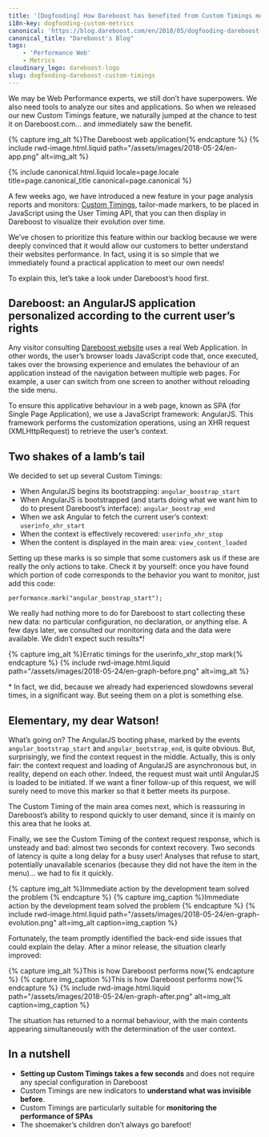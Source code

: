 ```yaml
---
title: '[Dogfooding] How Dareboost has benefited from Custom Timings monitoring'
i18n-key: dogfooding-custom-metrics
canonical: 'https://blog.dareboost.com/en/2018/05/dogfooding-dareboost-custom-timings/'
canonical_title: "Dareboost's Blog"
tags:
    - 'Performance Web'
    - Metrics
cloudinary_logo: dareboost-logo
slug: dogfooding-dareboost-custom-timings
---
```


We may be Web Performance experts, we still don’t have superpowers. We also need tools to analyze our sites and applications. So when we released our new Custom Timings feature, we naturally jumped at the chance to test it on Dareboost.com… and immediately saw the benefit.

{% capture img_alt %}The Dareboost web application{% endcapture %} {% include rwd-image.html.liquid
path="/assets/images/2018-05-24/en-app.png"
alt=img_alt
%}

<!-- more -->

{% include canonical.html.liquid
    locale=page.locale
    title=page.canonical_title
    canonical=page.canonical
%}

A few weeks ago, we have introduced a new feature in your page analysis reports and monitors: [Custom Timings](https://blog.dareboost.com/en/2018/05/custom-timings-monitoring/), tailor-made markers, to be placed in JavaScript using the User Timing API, that you can then display in Dareboost to visualize their evolution over time.

We’ve chosen to prioritize this feature within our backlog because we were deeply convinced that it would allow our customers to better understand their websites performance. In fact, using it is so simple that we immediately found a practical application to meet our own needs!

To explain this, let’s take a look under Dareboost’s hood first.

## Dareboost: an AngularJS application personalized according to the current user’s rights

Any visitor consulting [Dareboost website](https://www.dareboost.com/) uses a real Web Application. In other words, the user’s browser loads JavaScript code that, once executed, takes over the browsing experience and emulates the behaviour of an application instead of the navigation between multiple web pages. For example, a user can switch from one screen to another without reloading the side menu.

To ensure this applicative behaviour in a web page, known as SPA (for Single Page Application), we use a JavaScript framework: AngularJS. This framework performs the customization operations, using an XHR request (XMLHttpRequest) to retrieve the user’s context.

## Two shakes of a lamb’s tail

We decided to set up several Custom Timings:

-   When AngularJS begins its bootstrapping: `angular_boostrap_start`
-   When AngularJS is bootstrapped (and starts doing what we want him to do to present Dareboost’s interface): `angular_boostrap_end`
-   When we ask Angular to fetch the current user’s context: `userinfo_xhr_start`
-   When the context is effectively recovered: `userinfo_xhr_stop`
-   When the content is displayed in the main area: `view_content_loaded`

Setting up these marks is so simple that some customers ask us if these are really the only actions to take. Check it by yourself: once you have found which portion of code corresponds to the behavior you want to monitor, just add this code:

```
performance.mark("angular_boostrap_start");
```

We really had nothing more to do for Dareboost to start collecting these new data: no particular configuration, no declaration, or anything else. A few days later, we consulted our monitoring data and the data were available. We didn’t expect such results\*!

{% capture img_alt %}Erratic timings for the userinfo_xhr_stop mark{% endcapture %} {% include rwd-image.html.liquid
path="/assets/images/2018-05-24/en-graph-before.png"
alt=img_alt
%}

\* In fact, we did, because we already had experienced slowdowns several times, in a significant way. But seeing them on a plot is something else.

## Elementary, my dear Watson!

What’s going on? The AngularJS booting phase, marked by the events `angular_bootstrap_start` and `angular_bootstrap_end`, is quite obvious. But, surprisingly, we find the context request in the middle. Actually, this is only fair: the context request and loading of AngularJS are asynchronous but, in reality, depend on each other. Indeed, the request must wait until AngularJS is loaded to be initiated. If we want a finer follow-up of this request, we will surely need to move this marker so that it better meets its purpose.

The Custom Timing of the main area comes next, which is reassuring in Dareboost’s ability to respond quickly to user demand, since it is mainly on this area that he looks at.

Finally, we see the Custom Timing of the context request response, which is unsteady and bad: almost two seconds for context recovery. Two seconds of latency is quite a long delay for a busy user! Analyses that refuse to start, potentially unavailable scenarios (because they did not have the item in the menu)… we had to fix it quickly.

{% capture img_alt %}Immediate action by the development team solved the problem {% endcapture %} {% capture img_caption %}Immediate action by the development team solved the problem {% endcapture %} {% include rwd-image.html.liquid
path="/assets/images/2018-05-24/en-graph-evolution.png"
alt=img_alt
caption=img_caption
%}

Fortunately, the team promptly identified the back-end side issues that could explain the delay. After a minor release, the situation clearly improved:

{% capture img_alt %}This is how Dareboost performs now{% endcapture %} {% capture img_caption %}This is how Dareboost performs now{% endcapture %} {% include rwd-image.html.liquid
path="/assets/images/2018-05-24/en-graph-after.png"
alt=img_alt
caption=img_caption
%}

The situation has returned to a normal behaviour, with the main contents appearing simultaneously with the determination of the user context.

## In a nutshell

-   **Setting up Custom Timings takes a few seconds** and does not require any special configuration in Dareboost
-   Custom Timings are new indicators to **understand what was invisible before**.
-   Custom Timings are particularly suitable for **monitoring the performance of SPAs**
-   The shoemaker’s children don’t always go barefoot!
